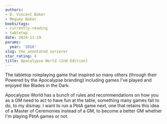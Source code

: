 ```yaml
---
authors:
- D. Vincent Baker
- Meguey Baker
books/tags:
- currently-reading
- tabletop
date: 2024-11-19
params:
  year: '2016'
slug: the_annotated_sorcerer
star_rating: 4
title: Apocalypse World (2nd Edition)
---
```


The tabletop roleplaying game that inspired so many others (through their Powered by the Apocalypse branding) including games I've played and enjoyed like Blades in the Dark.

<!--more-->

Apocalypse World has a bunch of rules and recommendations on how you as a GM need to act to have fun at the table, something many games fail to do, to my dismay. I want to run a PbtA game next, one that retains this idea of a Master of Ceremonies instead of a GM, to become a better GM whether I'm playing PbtA games or not.